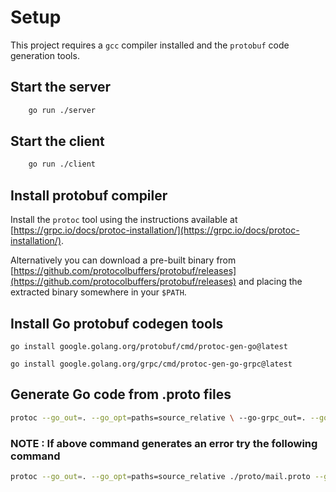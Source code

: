 # Setup

This project requires a `gcc` compiler installed and the `protobuf` code generation tools.

## Start the server 

```bash
    go run ./server
```

## Start the client
```bash
    go run ./client
```

## Install protobuf compiler

Install the `protoc` tool using the instructions available at [https://grpc.io/docs/protoc-installation/](https://grpc.io/docs/protoc-installation/).

Alternatively you can download a pre-built binary from [https://github.com/protocolbuffers/protobuf/releases](https://github.com/protocolbuffers/protobuf/releases) and placing the extracted binary somewhere in your `$PATH`.

## Install Go protobuf codegen tools

`go install google.golang.org/protobuf/cmd/protoc-gen-go@latest`

`go install google.golang.org/grpc/cmd/protoc-gen-go-grpc@latest`

## Generate Go code from .proto files

```bash
protoc --go_out=. --go_opt=paths=source_relative \ --go-grpc_out=. --go-grpc_opt=paths=source_relative \ Proto/mail.proto
```

### NOTE : If above command generates an error try the following command

```bash
protoc --go_out=. --go_opt=paths=source_relative ./proto/mail.proto --go-grpc_out=. --go-grpc_opt=paths=source_relative ./proto/mail.proto
```


